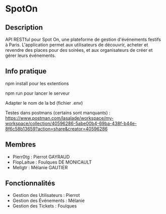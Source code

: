 # SpotOn

## Description

API RESTful pour Spot On, une plateforme de gestion d'événements festifs à Paris. L'application permet aux utilisateurs de découvrir, acheter et revendre des places pour des soirées, et aux organisateurs de créer et gérer leurs événements.

## Info pratique
npm install pour les extentions

npm run pour lancer le serveur

Adapter le nom de la bd (fichier .env)

Testes dans postmans (certains sont manquants) :
https://www.postman.com/lasalade/workspace/my-workspace/collection/40596286-5abe00b4-69ba-438f-b44e-8f6c58b13659?action=share&creator=40596286

## Membres

- Pierr0tg : Pierrot GAYRAUD
- FlopLaitue : Foulques DE MONICAULT
- Mellgtr : Mélanie GAUTIER

## Fonctionnalités

- Gestion des Utilisateurs : Pierrot
- Gestion des Événements : Mélanie
- Gestion des Tickets : Foulques
